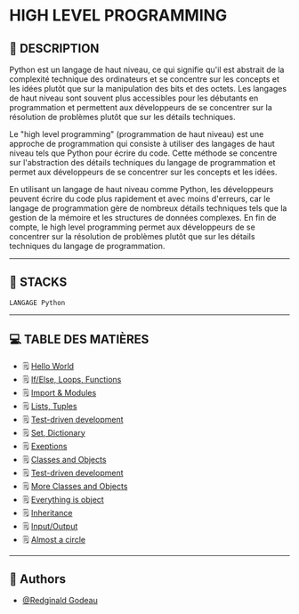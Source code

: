 # HIGH LEVEL PROGRAMMING


## 📑 DESCRIPTION

Python est un langage de haut niveau, ce qui signifie qu'il est abstrait de la complexité technique des ordinateurs et se concentre sur les concepts et les idées plutôt que sur la manipulation des bits et des octets. Les langages de haut niveau sont souvent plus accessibles pour les débutants en programmation et permettent aux développeurs de se concentrer sur la résolution de problèmes plutôt que sur les détails techniques.

Le "high level programming" (programmation de haut niveau) est une approche de programmation qui consiste à utiliser des langages de haut niveau tels que Python pour écrire du code. Cette méthode se concentre sur l'abstraction des détails techniques du langage de programmation et permet aux développeurs de se concentrer sur les concepts et les idées.

En utilisant un langage de haut niveau comme Python, les développeurs peuvent écrire du code plus rapidement et avec moins d'erreurs, car le langage de programmation gère de nombreux détails techniques tels que la gestion de la mémoire et les structures de données complexes. En fin de compte, le high level programming permet aux développeurs de se concentrer sur la résolution de problèmes plutôt que sur les détails techniques du langage de programmation.

----------------------
## 🔧 STACKS

    LANGAGE Python

----------------------
## 💻 TABLE DES MATIÈRES


  - 🗒 [Hello World](https://github.com/RedginaldGodeau/holbertonschool-higher_level_programming/tree/main/python-hello_world)
  - 🗒 [If/Else, Loops, Functions](https://github.com/RedginaldGodeau/holbertonschool-higher_level_programming/tree/main/python-if_else_loops_functions)
  - 🗒 [Import & Modules](https://github.com/RedginaldGodeau/holbertonschool-higher_level_programming/tree/main/python-import_modules)
  - 🗒 [Lists, Tuples](https://github.com/RedginaldGodeau/holbertonschool-higher_level_programming/tree/main/python-data_structures)
  - 🗒 [Test-driven development](https://github.com/RedginaldGodeau/holbertonschool-higher_level_programming/tree/main/python-test_driven_development)
  - 🗒 [Set, Dictionary](https://github.com/RedginaldGodeau/holbertonschool-higher_level_programming/tree/main/python-data_structures)
  - 🗒 [Exeptions](https://github.com/RedginaldGodeau/holbertonschool-higher_level_programming/tree/main/python-exceptions)
  - 🗒 [Classes and Objects](https://github.com/RedginaldGodeau/holbertonschool-higher_level_programming/tree/main/python-classes)
  - 🗒 [Test-driven development](https://github.com/RedginaldGodeau/holbertonschool-low_level_programming/tree/main/malloc_free)
  - 🗒 [More Classes and Objects](https://github.com/RedginaldGodeau/holbertonschool-higher_level_programming/tree/main/python-more_classes)
  - 🗒 [Everything is object](https://github.com/RedginaldGodeau/holbertonschool-higher_level_programming/tree/main/python-everything_is_object)
  - 🗒 [Inheritance](https://github.com/RedginaldGodeau/holbertonschool-higher_level_programming/tree/main/python-inheritance)
  - 🗒 [Input/Output](https://github.com/RedginaldGodeau/holbertonschool-higher_level_programming/tree/main/python-input_output)
  - 🗒 [Almost a circle](https://github.com/RedginaldGodeau/holbertonschool-higher_level_programming/tree/main/python-almost_a_circle)
----------------------
## 👦 Authors

- [@Redginald Godeau](https://github.com/RedginaldGodeau)

